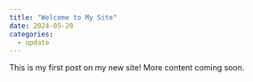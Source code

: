 ```yaml
---
title: "Welcome to My Site"
date: 2024-05-20
categories:
  - update
---
```


This is my first post on my new site! More content coming soon.
